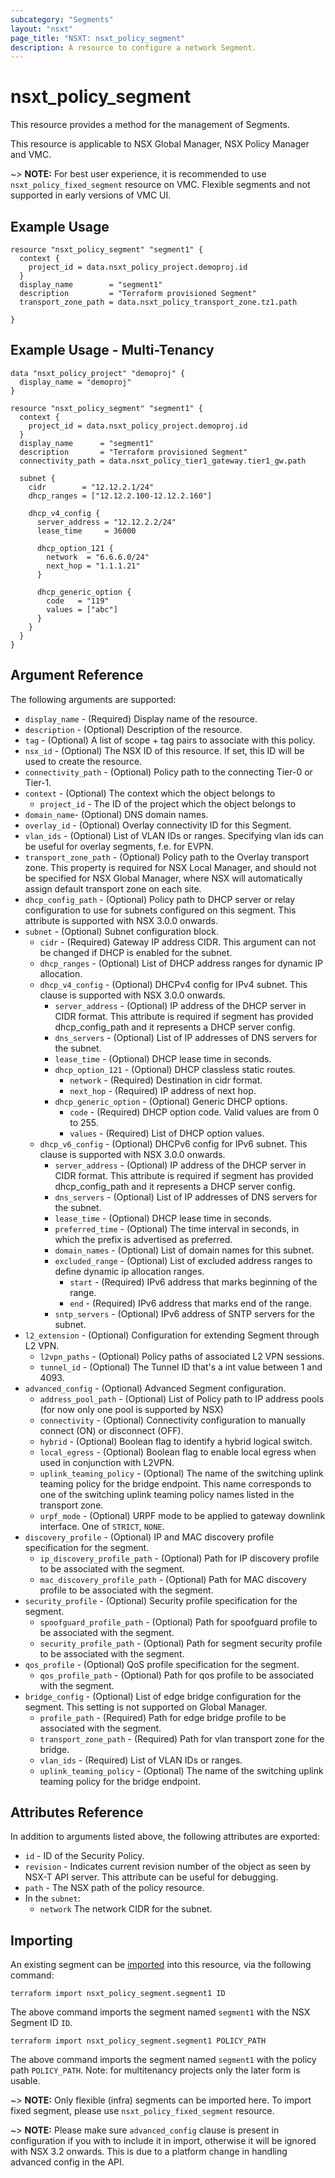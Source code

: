 ```yaml
---
subcategory: "Segments"
layout: "nsxt"
page_title: "NSXT: nsxt_policy_segment"
description: A resource to configure a network Segment.
---
```


# nsxt_policy_segment

This resource provides a method for the management of Segments.

This resource is applicable to NSX Global Manager, NSX Policy Manager and VMC.

~> **NOTE:** For best user experience, it is recommended to use `nsxt_policy_fixed_segment` resource on VMC. Flexible segments and not supported in early versions of VMC UI.

## Example Usage

```hcl
resource "nsxt_policy_segment" "segment1" {
  context {
    project_id = data.nsxt_policy_project.demoproj.id
  }
  display_name        = "segment1"
  description         = "Terraform provisioned Segment"
  transport_zone_path = data.nsxt_policy_transport_zone.tz1.path

}
```

## Example Usage - Multi-Tenancy

```hcl
data "nsxt_policy_project" "demoproj" {
  display_name = "demoproj"
}

resource "nsxt_policy_segment" "segment1" {
  context {
    project_id = data.nsxt_policy_project.demoproj.id
  }
  display_name      = "segment1"
  description       = "Terraform provisioned Segment"
  connectivity_path = data.nsxt_policy_tier1_gateway.tier1_gw.path

  subnet {
    cidr        = "12.12.2.1/24"
    dhcp_ranges = ["12.12.2.100-12.12.2.160"]

    dhcp_v4_config {
      server_address = "12.12.2.2/24"
      lease_time     = 36000

      dhcp_option_121 {
        network  = "6.6.6.0/24"
        next_hop = "1.1.1.21"
      }

      dhcp_generic_option {
        code   = "119"
        values = ["abc"]
      }
    }
  }
}
```

## Argument Reference

The following arguments are supported:

* `display_name` - (Required) Display name of the resource.
* `description` - (Optional) Description of the resource.
* `tag` - (Optional) A list of scope + tag pairs to associate with this policy.
* `nsx_id` - (Optional) The NSX ID of this resource. If set, this ID will be used to create the resource.
* `connectivity_path` - (Optional) Policy path to the connecting Tier-0 or Tier-1.
* `context` - (Optional) The context which the object belongs to
  * `project_id` - The ID of the project which the object belongs to
* `domain_name`- (Optional) DNS domain names.
* `overlay_id` - (Optional) Overlay connectivity ID for this Segment.
* `vlan_ids` - (Optional) List of VLAN IDs or ranges. Specifying vlan ids can be useful for overlay segments, f.e. for EVPN.
* `transport_zone_path` - (Optional) Policy path to the Overlay transport zone. This property is required for NSX Local Manager, and should not be specified for NSX Global Manager, where NSX will automatically assign default transport zone on each site.
* `dhcp_config_path` - (Optional) Policy path to DHCP server or relay configuration to use for subnets configured on this segment. This attribute is supported with NSX 3.0.0 onwards.
* `subnet` - (Optional) Subnet configuration block.
  * `cidr` - (Required) Gateway IP address CIDR. This argument can not be changed if DHCP is enabled for the subnet.
  * `dhcp_ranges` - (Optional) List of DHCP address ranges for dynamic IP allocation.
  * `dhcp_v4_config` - (Optional) DHCPv4 config for IPv4 subnet. This clause is supported with NSX 3.0.0 onwards.
     * `server_address` - (Optional) IP address of the DHCP server in CIDR format. This attribute is required if segment has provided dhcp_config_path and it represents a DHCP server config.
     * `dns_servers` - (Optional) List of IP addresses of DNS servers for the subnet.
     * `lease_time`  - (Optional) DHCP lease time in seconds.
     * `dhcp_option_121` - (Optional) DHCP classless static routes.
         * `network` - (Required) Destination in cidr format.
         * `next_hop` - (Required) IP address of next hop.
     * `dhcp_generic_option` - (Optional) Generic DHCP options.
         * `code` - (Required) DHCP option code. Valid values are from 0 to 255.
         * `values` - (Required) List of DHCP option values.
  * `dhcp_v6_config` - (Optional) DHCPv6 config for IPv6 subnet. This clause is supported with NSX 3.0.0 onwards.
     * `server_address` - (Optional) IP address of the DHCP server in CIDR format. This attribute is required if segment has provided dhcp_config_path and it represents a DHCP server config.
     * `dns_servers` - (Optional) List of IP addresses of DNS servers for the subnet.
     * `lease_time`  - (Optional) DHCP lease time in seconds.
     * `preferred_time` - (Optional) The time interval in seconds, in which the prefix is advertised as preferred.
     * `domain_names` - (Optional) List of domain names for this subnet.
     * `excluded_range` - (Optional) List of excluded address ranges to define dynamic ip allocation ranges.
         * `start` - (Required) IPv6 address that marks beginning of the range.
         * `end` - (Required) IPv6 address that marks end of the range.
     * `sntp_servers` - (Optional) IPv6 address of SNTP servers for the subnet.
* `l2_extension` - (Optional) Configuration for extending Segment through L2 VPN.
  * `l2vpn_paths` - (Optional) Policy paths of associated L2 VPN sessions.
  * `tunnel_id` - (Optional) The Tunnel ID that's a int value between 1 and 4093.
* `advanced_config` - (Optional) Advanced Segment configuration.
  * `address_pool_path` - (Optional) List of Policy path to IP address pools (for now only one pool is supported by NSX)
  * `connectivity` - (Optional) Connectivity configuration to manually connect (ON) or disconnect (OFF).
  * `hybrid` - (Optional) Boolean flag to identify a hybrid logical switch.
  * `local_egress` - (Optional) Boolean flag to enable local egress when used in conjunction with L2VPN.
  * `uplink_teaming_policy` - (Optional) The name of the switching uplink teaming policy for the bridge endpoint. This name corresponds to one of the switching uplink teaming policy names listed in the transport zone.
  * `urpf_mode` - (Optional) URPF mode to be applied to gateway downlink interface. One of `STRICT`, `NONE`.
* `discovery_profile` - (Optional) IP and MAC discovery profile specification for the segment.
  * `ip_discovery_profile_path` - (Optional) Path for IP discovery profile to be associated with the segment.
  * `mac_discovery_profile_path` - (Optional) Path for MAC discovery profile to be associated with the segment.
* `security_profile` - (Optional) Security profile specification for the segment.
  * `spoofguard_profile_path` - (Optional) Path for spoofguard profile to be associated with the segment.
  * `security_profile_path` - (Optional) Path for segment security profile to be associated with the segment.
* `qos_profile` - (Optional) QoS profile specification for the segment.
  * `qos_profile_path` - (Optional) Path for qos profile to be associated with the segment.
* `bridge_config` - (Optional) List of edge bridge configuration for the segment. This setting is not supported on Global Manager.
  * `profile_path` - (Required) Path for edge bridge profile to be associated with the segment.
  * `transport_zone_path` - (Required) Path for vlan transport zone for the bridge.
  * `vlan_ids` - (Required) List of VLAN IDs or ranges.
  * `uplink_teaming_policy` - (Optional) The name of the switching uplink teaming policy for the bridge endpoint.

## Attributes Reference

In addition to arguments listed above, the following attributes are exported:

* `id` - ID of the Security Policy.
* `revision` - Indicates current revision number of the object as seen by NSX-T API server. This attribute can be useful for debugging.
* `path` - The NSX path of the policy resource.
* In the `subnet`:
  * `network` The network CIDR for the subnet.

## Importing

An existing segment can be [imported][docs-import] into this resource, via the following command:

[docs-import]: https://www.terraform.io/cli/import

```
terraform import nsxt_policy_segment.segment1 ID
```
The above command imports the segment  named `segment1` with the NSX Segment ID `ID`.

```
terraform import nsxt_policy_segment.segment1 POLICY_PATH
```
The above command imports the segment  named `segment1` with the policy path `POLICY_PATH`.
Note: for multitenancy projects only the later form is usable.

~> **NOTE:** Only flexible (infra) segments can be imported here. To import fixed segment, please use `nsxt_policy_fixed_segment` resource.

~> **NOTE:** Please make sure `advanced_config` clause is present in configuration if you with to include it in import, otherwise it will be ignored with NSX 3.2 onwards. This is due to a platform change in handling advanced config in the API.
